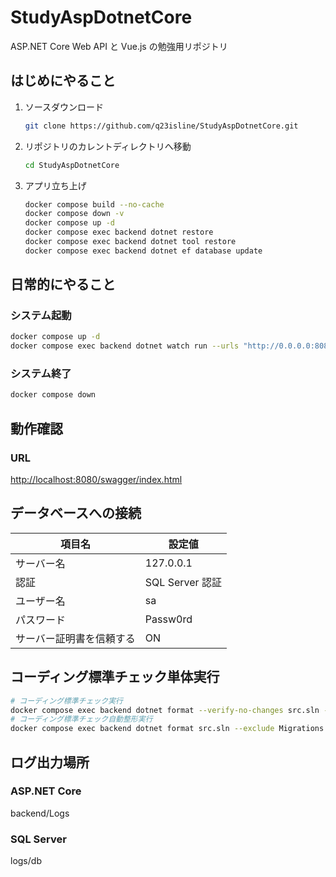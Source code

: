 # StudyAspDotnetCore

ASP.NET Core Web API と Vue.js の勉強用リポジトリ

## はじめにやること

1. ソースダウンロード

    ```bash
    git clone https://github.com/q23isline/StudyAspDotnetCore.git
    ```

2. リポジトリのカレントディレクトリへ移動

    ```bash
    cd StudyAspDotnetCore
    ```

3. アプリ立ち上げ

    ```bash
    docker compose build --no-cache
    docker compose down -v
    docker compose up -d
    docker compose exec backend dotnet restore
    docker compose exec backend dotnet tool restore
    docker compose exec backend dotnet ef database update
    ```

## 日常的にやること

### システム起動

```bash
docker compose up -d
docker compose exec backend dotnet watch run --urls "http://0.0.0.0:8080"
```

### システム終了

```bash
docker compose down
```

## 動作確認

### URL

<http://localhost:8080/swagger/index.html>

## データベースへの接続

| 項目名                   | 設定値          |
| ------------------------ | --------------- |
| サーバー名               | 127.0.0.1       |
| 認証                     | SQL Server 認証 |
| ユーザー名               | sa              |
| パスワード               | Passw0rd        |
| サーバー証明書を信頼する | ON              |

## コーディング標準チェック単体実行

```bash
# コーディング標準チェック実行
docker compose exec backend dotnet format --verify-no-changes src.sln --exclude Migrations
# コーディング標準チェック自動整形実行
docker compose exec backend dotnet format src.sln --exclude Migrations
```

## ログ出力場所

### ASP.NET Core

backend/Logs

### SQL Server

logs/db
